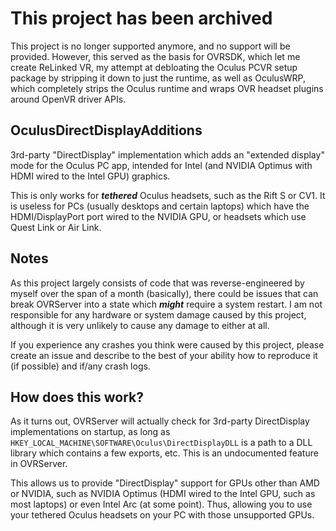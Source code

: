 # This project has been archived
This project is no longer supported anymore, and no support will be provided. However, this served as the basis for OVRSDK, which let me create ReLinked VR, my attempt at debloating the Oculus PCVR setup package by stripping it down to just the runtime, as well as OculusWRP, which completely strips the Oculus runtime and wraps OVR headset plugins around OpenVR driver APIs.

## OculusDirectDisplayAdditions
3rd-party "DirectDisplay" implementation which adds an "extended display" mode for the Oculus PC app, intended for Intel (and NVIDIA Optimus with HDMI wired to the Intel GPU) graphics.

This is only works for ***tethered*** Oculus headsets, such as the Rift S or CV1. It is useless for PCs (usually desktops and certain laptops) which have the HDMI/DisplayPort port wired to the NVIDIA GPU, or headsets which use Quest Link or Air Link.

## Notes
As this project largely consists of code that was reverse-engineered by myself over the span of a month (basically), there could be issues that can break OVRServer into a state which ***might*** require a system restart. I am not responsible for any hardware or system damage caused by this project, although it is very unlikely to cause any damage to either at all.

If you experience any crashes you think were caused by this project, please create an issue and describe to the best of your ability how to reproduce it (if possible) and if/any crash logs.

## How does this work?
As it turns out, OVRServer will actually check for 3rd-party DirectDisplay implementations on startup, as long as `HKEY_LOCAL_MACHINE\SOFTWARE\Oculus\DirectDisplayDLL` is a path to a DLL library which contains a few exports, etc. This is an undocumented feature in OVRServer.

This allows us to provide "DirectDisplay" support for GPUs other than AMD or NVIDIA, such as NVIDIA Optimus (HDMI wired to the Intel GPU, such as most laptops) or even Intel Arc (at some point). Thus, allowing you to use your tethered Oculus headsets on your PC with those unsupported GPUs.
